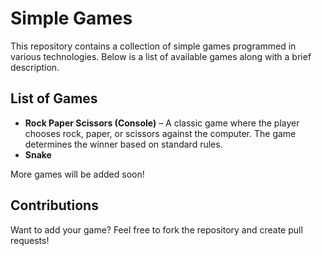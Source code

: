# Simple Games

This repository contains a collection of simple games programmed in various technologies. Below is a list of available games along with a brief description.

## List of Games

- **Rock Paper Scissors (Console)** – A classic game where the player chooses rock, paper, or scissors against the computer. The game determines the winner based on standard rules.
- **Snake**

More games will be added soon!

## Contributions

Want to add your game? Feel free to fork the repository and create pull requests!
